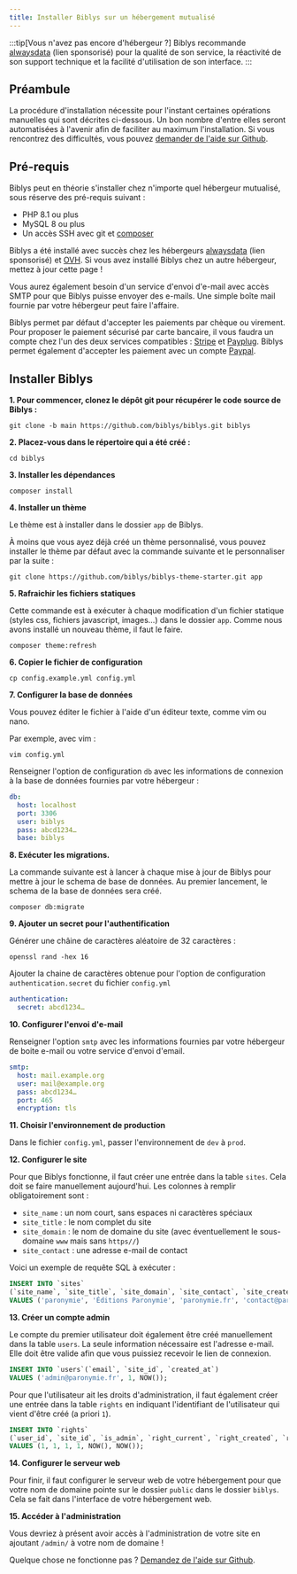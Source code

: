 ```yaml
---
title: Installer Biblys sur un hébergement mutualisé
---
```


:::tip[Vous n'avez pas encore d'hébergeur ?]
Biblys recommande [alwaysdata](https://www.alwaysdata.com/fr/inscription/?from=215e2fb8) (lien sponsorisé) pour la
qualité de son service, la réactivité de son support technique et la facilité d'utilisation de son interface.
:::

## Préambule

La procédure d'installation nécessite pour l'instant certaines opérations manuelles qui sont décrites ci-dessous. Un
bon nombre d'entre elles seront automatisées à l'avenir afin de faciliter au maximum l'installation. Si vous rencontrez
des difficultés, vous pouvez 
[demander de l'aide sur Github](https://github.com/biblys/biblys/discussions/categories/probl%C3%A8mes-techniques).

## Pré-requis

Biblys peut en théorie s'installer chez n'importe quel hébergeur mutualisé, sous réserve des pré-requis suivant :

- PHP 8.1 ou plus
- MySQL 8 ou plus
- Un accès SSH avec git et [composer](https://getcomposer.org)

Biblys a été installé avec succès chez les hébergeurs
[alwaysdata](https://www.alwaysdata.com/fr/inscription/?from=215e2fb8) (lien sponsorisé) et
[OVH](https://www.ovhcloud.com/fr/web-hosting/). Si vous avez installé Biblys chez un autre hébergeur, mettez à jour
cette page !

Vous aurez également besoin d'un service d'envoi d'e-mail avec accès SMTP pour que Biblys puisse envoyer des e-mails.
Une simple boîte mail fournie par votre hébergeur peut faire l'affaire.

Biblys permet par défaut d'accepter les paiements par chèque ou virement. Pour proposer le paiement sécurisé par carte
bancaire, il vous faudra un compte chez l'un des deux services compatibles : [Stripe](https://stripe.com/fr) et
[Payplug](https://www.payplug.com/fr/). Biblys permet également d'accepter les paiement avec un compte
[Paypal](https://www.paypal.com/fr/home).

## Installer Biblys

**1. Pour commencer, clonez le dépôt git pour récupérer le code source de Biblys :**

```shell
git clone -b main https://github.com/biblys/biblys.git biblys
```

**2. Placez-vous dans le répertoire qui a été créé :**

```shell
cd biblys
```

**3. Installer les dépendances**

```shell
composer install
```

**4. Installer un thème**

Le thème est à installer dans le dossier `app` de Biblys.

À moins que vous ayez déjà créé un thème personnalisé, vous pouvez installer le thème par défaut avec la commande
suivante et le personnaliser par la suite :

```shell
git clone https://github.com/biblys/biblys-theme-starter.git app
```

**5. Rafraichir les fichiers statiques**

Cette commande est à exécuter à chaque modification d'un fichier statique (styles css, fichiers javascript, images…)
dans le dossier `app`. Comme nous avons installé un nouveau thème, il faut le faire.

```shell
composer theme:refresh
```

**6. Copier le fichier de configuration**

```shell
cp config.example.yml config.yml 
```

**7. Configurer la base de données**

Vous pouvez éditer le fichier à l'aide d'un éditeur texte, comme vim ou nano.

Par exemple, avec vim :

```shell
vim config.yml
```

Renseigner l'option de configuration `db` avec les informations de connexion à la base de données fournies par votre
hébergeur :

```yaml
db:
  host: localhost
  port: 3306
  user: biblys
  pass: abcd1234…
  base: biblys
```

**8. Exécuter les migrations.**

La commande suivante est à lancer à chaque mise à jour de Biblys pour mettre à jour le schema de base de données. Au
premier lancement, le schema de la base de données sera créé.

```shell
composer db:migrate
```

**9. Ajouter un secret pour l'authentification**

Générer une châine de caractères aléatoire de 32 caractères :

```shell
openssl rand -hex 16
```

Ajouter la chaine de caractères obtenue pour l'option de configuration `authentication.secret` du fichier `config.yml`

```yaml
authentication:
  secret: abcd1234…
```

**10. Configurer l'envoi d'e-mail**

Renseigner l'option `smtp` avec les informations fournies par votre hébergeur de boite e-mail ou votre service d'envoi
d'email.

```yaml
smtp:
  host: mail.example.org
  user: mail@example.org
  pass: abcd1234…
  port: 465
  encryption: tls
```

**11. Choisir l'environnement de production**

Dans le fichier `config.yml`, passer l'environnement de `dev` à `prod`.

**12. Configurer le site**

Pour que Biblys fonctionne, il faut créer une entrée dans la table `sites`. Cela doit se faire manuellement aujourd'hui.
Les colonnes à remplir obligatoirement sont :

- `site_name` : un nom court, sans espaces ni caractères spéciaux
- `site_title` : le nom complet du site
- `site_domain` : le nom de domaine du site (avec éventuellement le sous-domaine `www` mais sans `https//`)
- `site_contact` : une adresse e-mail de contact

Voici un exemple de requête SQL à exécuter :

```sql
INSERT INTO `sites`
(`site_name`, `site_title`, `site_domain`, `site_contact`, `site_created`, `site_updated`)
VALUES ('paronymie', 'Éditions Paronymie', 'paronymie.fr', 'contact@paronymie.fr', NOW(), NOW());
```

**13. Créer un compte admin**

Le compte du premier utilisateur doit également être créé manuellement dans la table `users`. La seule information
nécessaire est l'adresse e-mail. Elle doit être valide afin que vous puissiez recevoir le lien de connexion.

```sql
INSERT INTO `users`(`email`, `site_id`, `created_at`)
VALUES ('admin@paronymie.fr', 1, NOW());
```

Pour que l'utilisateur ait les droits d'administration, il faut également créer une entrée dans la table `rights` en
indiquant l'identifiant de l'utilisateur qui vient d'être créé (a priori `1`).

```sql
INSERT INTO `rights`
(`user_id`, `site_id`, `is_admin`, `right_current`, `right_created`, `right_updated`)
VALUES (1, 1, 1, 1, NOW(), NOW());
```

**14. Configurer le serveur web**

Pour finir, il faut configurer le serveur web de votre hébergement pour que votre nom de domaine pointe sur le dossier
`public` dans le dossier `biblys`. Cela se fait dans l'interface de votre hébergement web.

**15. Accéder à l'administration**

Vous devriez à présent avoir accès à l'administration de votre site en ajoutant `/admin/` à votre nom de domaine !

Quelque chose ne fonctionne pas ?
[Demandez de l'aide sur Github](https://github.com/biblys/biblys/discussions/categories/probl%C3%A8mes-techniques).
